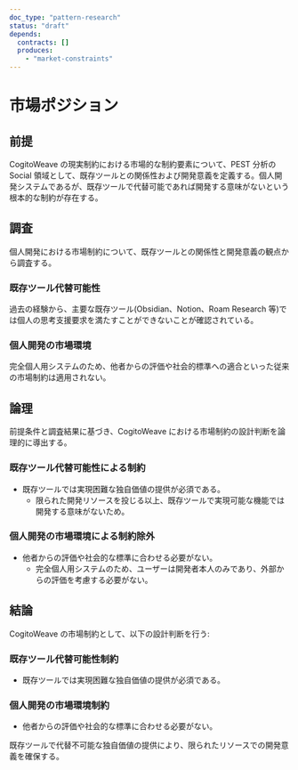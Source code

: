 ```yaml
---
doc_type: "pattern-research"
status: "draft"
depends:
  contracts: []
  produces:
    - "market-constraints"
---
```


# 市場ポジション

## 前提

CogitoWeave の現実制約における市場的な制約要素について、PEST 分析の Social 領域として、既存ツールとの関係性および開発意義を定義する。個人開発システムであるが、既存ツールで代替可能であれば開発する意味がないという根本的な制約が存在する。

## 調査

個人開発における市場制約について、既存ツールとの関係性と開発意義の観点から調査する。

### 既存ツール代替可能性

過去の経験から、主要な既存ツール(Obsidian、Notion、Roam Research 等)では個人の思考支援要求を満たすことができないことが確認されている。

### 個人開発の市場環境

完全個人用システムのため、他者からの評価や社会的標準への適合といった従来の市場制約は適用されない。

## 論理

前提条件と調査結果に基づき、CogitoWeave における市場制約の設計判断を論理的に導出する。

### 既存ツール代替可能性による制約

- 既存ツールでは実現困難な独自価値の提供が必須である。
  - 限られた開発リソースを投じる以上、既存ツールで実現可能な機能では開発する意味がないため。

### 個人開発の市場環境による制約除外

- 他者からの評価や社会的な標準に合わせる必要がない。
  - 完全個人用システムのため、ユーザーは開発者本人のみであり、外部からの評価を考慮する必要がない。

## 結論

CogitoWeave の市場制約として、以下の設計判断を行う:

<!-- GLOBAL_CONCLUSION_BEGIN: market-constraints -->

### 既存ツール代替可能性制約

- 既存ツールでは実現困難な独自価値の提供が必須である。

### 個人開発の市場環境制約

- 他者からの評価や社会的な標準に合わせる必要がない。

<!-- GLOBAL_CONCLUSION_END: market-constraints -->

既存ツールで代替不可能な独自価値の提供により、限られたリソースでの開発意義を確保する。
